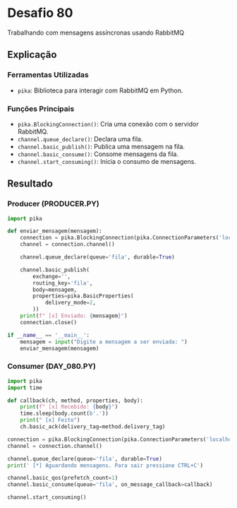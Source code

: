# Desafio 80

Trabalhando com mensagens assíncronas usando RabbitMQ

## Explicação

### Ferramentas Utilizadas

- `pika`: Biblioteca para interagir com RabbitMQ em Python.

### Funções Principais

- `pika.BlockingConnection()`: Cria uma conexão com o servidor RabbitMQ.
- `channel.queue_declare()`: Declara uma fila.
- `channel.basic_publish()`: Publica uma mensagem na fila.
- `channel.basic_consume()`: Consome mensagens da fila.
- `channel.start_consuming()`: Inicia o consumo de mensagens.

## Resultado

### Producer (PRODUCER.PY)

```python
import pika

def enviar_mensagem(mensagem):
    connection = pika.BlockingConnection(pika.ConnectionParameters('localhost'))
    channel = connection.channel()

    channel.queue_declare(queue='fila', durable=True)

    channel.basic_publish(
        exchange='',
        routing_key='fila',
        body=mensagem,
        properties=pika.BasicProperties(
            delivery_mode=2,
        ))
    print(f" [x] Enviado: {mensagem}")
    connection.close()

if __name__ == '__main__':
    mensagem = input("Digite a mensagem a ser enviada: ")
    enviar_mensagem(mensagem)
```

### Consumer (DAY_080.PY)

```py
import pika
import time

def callback(ch, method, properties, body):
    print(f" [x] Recebido: {body}")
    time.sleep(body.count(b'.'))
    print(" [x] Feito")
    ch.basic_ack(delivery_tag=method.delivery_tag)

connection = pika.BlockingConnection(pika.ConnectionParameters('localhost'))
channel = connection.channel()

channel.queue_declare(queue='fila', durable=True)
print(' [*] Aguardando mensagens. Para sair pressione CTRL+C')

channel.basic_qos(prefetch_count=1)
channel.basic_consume(queue='fila', on_message_callback=callback)

channel.start_consuming()
```